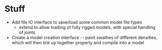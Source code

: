 # Stuff #
  * Add file IO interface to save/load some common model file types
    * extend to allow loading of fully rigged models, with special handling of joints
  * Create a model creation interface -- paint swathes of different densities, which will then link up together properly and compile into a model